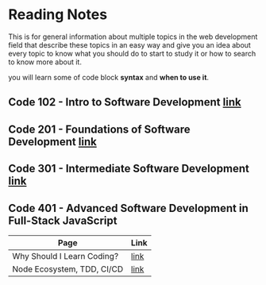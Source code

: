 # Reading Notes

This is for general information about multiple topics in the web development field that describe these topics in an easy way and give you an idea about every topic to know what you should do to start to study it or how to search to know more about it.

you will learn some of code block **syntax** and **when to use it**.

## Code 102 - Intro to Software Development [link](https://mohammed-khamees.github.io/reading-notes/)

## Code 201 - Foundations of Software Development [link](https://mohammed-khamees.github.io/reading-notes201/)

## Code 301 - Intermediate Software Development [link](https://mohammed-khamees.github.io/reading-notes301/)

## Code 401 - Advanced Software Development in Full-Stack JavaScript

| Page                       | Link                                                                                  |
| -------------------------- | ------------------------------------------------------------------------------------- |
| Why Should I Learn Coding? | [link](https://www.bitdegree.org/tutorials/what-is-coding/#why-should-i-learn-coding) |
| Node Ecosystem, TDD, CI/CD | [link](https://www.bitdegree.org/tutorials/what-is-coding/TDD)                        |
